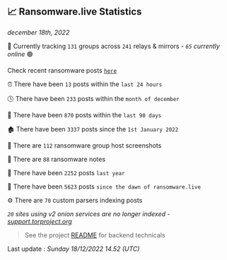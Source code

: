 
## 📈 Ransomware.live Statistics
_december 18th, 2022_

🔎 Currently tracking `131` groups across `241` relays & mirrors - _`65` currently online_ 🟢

Check recent ransomware posts [`here`](recentposts.md)


⏰ There have been `13` posts within the `last 24 hours`

🕓 There have been `233` posts within the `month of december`

📅 There have been `870` posts within the `last 90 days`

🏚 There have been `3337` posts since the `1st January 2022`

📸 There are `112` ransomware group host screenshots

📝 There are `88` ransomware notes

🚀 There have been `2252` posts `last year`

🐣 There have been `5623` posts `since the dawn of ransomware.live`

⚙️ There are `70` custom parsers indexing posts

_`20` sites using v2 onion services are no longer indexed - [support.torproject.org](https://support.torproject.org/onionservices/v2-deprecation/)_

> See the project [README](https://github.com/jmousqueton/ransomwatch#readme) for backend technicals



Last update : _Sunday 18/12/2022 14.52 (UTC)_

